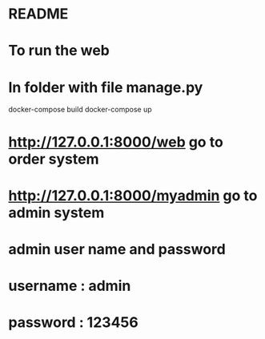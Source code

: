 # README #

# To run the web
# In folder with file manage.py

docker-compose build
docker-compose up

# http://127.0.0.1:8000/web  go to order system
# http://127.0.0.1:8000/myadmin  go to admin system
# admin user name and password 
# username : admin
# password : 123456